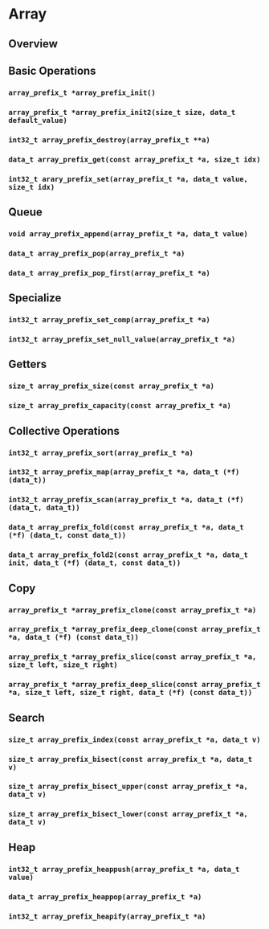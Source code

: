 # Array

## Overview

## Basic Operations

### `array_prefix_t *array_prefix_init()`

### `array_prefix_t *array_prefix_init2(size_t size, data_t default_value)`

### `int32_t array_prefix_destroy(array_prefix_t **a)`

### `data_t array_prefix_get(const array_prefix_t *a, size_t idx)`

### `int32_t arary_prefix_set(array_prefix_t *a, data_t value, size_t idx)`

## Queue

### `void array_prefix_append(array_prefix_t *a, data_t value)`

### `data_t array_prefix_pop(array_prefix_t *a)`

### `data_t array_prefix_pop_first(array_prefix_t *a)`

## Specialize

### `int32_t array_prefix_set_comp(array_prefix_t *a)`

### `int32_t array_prefix_set_null_value(array_prefix_t *a)`

## Getters

### `size_t array_prefix_size(const array_prefix_t *a)`

### `size_t array_prefix_capacity(const array_prefix_t *a)`

## Collective Operations

### `int32_t array_prefix_sort(array_prefix_t *a)`

### `int32_t array_prefix_map(array_prefix_t *a, data_t (*f)(data_t))`

### `int32_t array_prefix_scan(array_prefix_t *a, data_t (*f)(data_t, data_t))`

### `data_t array_prefix_fold(const array_prefix_t *a, data_t (*f) (data_t, const data_t))`

### `data_t array_prefix_fold2(const array_prefix_t *a, data_t init, data_t (*f) (data_t, const data_t))`

## Copy

### `array_prefix_t *array_prefix_clone(const array_prefix_t *a)`

### `array_prefix_t *array_prefix_deep_clone(const array_prefix_t *a, data_t (*f) (const data_t))`

### `array_prefix_t *array_prefix_slice(const array_prefix_t *a, size_t left, size_t right)`

### `array_prefix_t *array_prefix_deep_slice(const array_prefix_t *a, size_t left, size_t right, data_t (*f) (const data_t))`

## Search

### `size_t array_prefix_index(const array_prefix_t *a, data_t v)`

### `size_t array_prefix_bisect(const array_prefix_t *a, data_t v)`

### `size_t array_prefix_bisect_upper(const array_prefix_t *a, data_t v)`

### `size_t array_prefix_bisect_lower(const array_prefix_t *a, data_t v)`

## Heap

### `int32_t array_prefix_heappush(array_prefix_t *a, data_t value)`

### `data_t array_prefix_heappop(array_prefix_t *a)`

### `int32_t array_prefix_heapify(array_prefix_t *a)`

